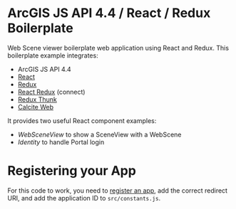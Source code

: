 # ArcGIS JS API 4.4 / React / Redux Boilerplate

Web Scene viewer boilerplate web application using React and Redux. This boilerplate example integrates:

* ArcGIS JS API 4.4
* [React](https://facebook.github.io/react/)
* [Redux](http://redux.js.org/)
* [React Redux](https://github.com/reactjs/react-redux) (connect)
* [Redux Thunk](https://github.com/gaearon/redux-thunk)
* [Calcite Web](http://esri.github.io/calcite-web/)

It provides two useful React component examples:

* *WebSceneView* to show a SceneView with a WebScene
* *Identity* to handle Portal login

# Registering your App

For this code to work, you need to [register an app](http://doc.arcgis.com/en/marketplace/provider/register-app.htm), add the correct redirect URI, and add the application ID to `src/constants.js`.
